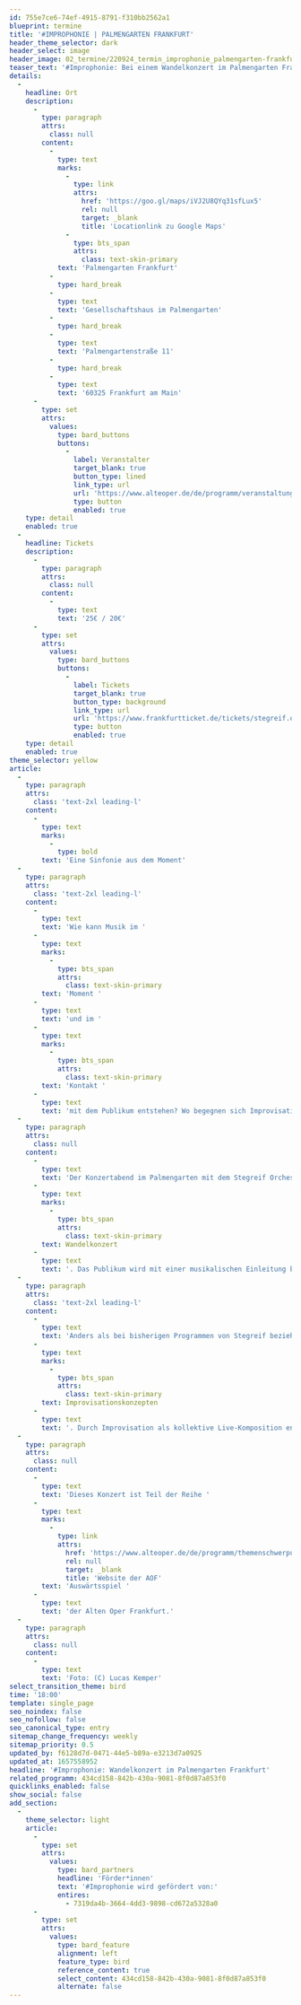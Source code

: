 ```yaml
---
id: 755e7ce6-74ef-4915-8791-f310bb2562a1
blueprint: termine
title: '#IMPROPHONIE | PALMENGARTEN FRANKFURT'
header_theme_selector: dark
header_select: image
header_image: 02_termine/220924_termin_improphonie_palmengarten-frankfurt_(c)-lucas-kemper_lowres.jpg
teaser_text: '#Improphonie: Bei einem Wandelkonzert im Palmengarten Frankfurt entsteht eine Sinfonie aus dem Moment - mitgestaltet durch das Publikum'
details:
  -
    headline: Ort
    description:
      -
        type: paragraph
        attrs:
          class: null
        content:
          -
            type: text
            marks:
              -
                type: link
                attrs:
                  href: 'https://goo.gl/maps/iVJ2U8QYq31sfLux5'
                  rel: null
                  target: _blank
                  title: 'Locationlink zu Google Maps'
              -
                type: bts_span
                attrs:
                  class: text-skin-primary
            text: 'Palmengarten Frankfurt'
          -
            type: hard_break
          -
            type: text
            text: 'Gesellschaftshaus im Palmengarten'
          -
            type: hard_break
          -
            type: text
            text: 'Palmengartenstraße 11'
          -
            type: hard_break
          -
            type: text
            text: '60325 Frankfurt am Main'
      -
        type: set
        attrs:
          values:
            type: bard_buttons
            buttons:
              -
                label: Veranstalter
                target_blank: true
                button_type: lined
                link_type: url
                url: 'https://www.alteoper.de/de/programm/veranstaltung.php?id=522123075'
                type: button
                enabled: true
    type: detail
    enabled: true
  -
    headline: Tickets
    description:
      -
        type: paragraph
        attrs:
          class: null
        content:
          -
            type: text
            text: '25€ / 20€'
      -
        type: set
        attrs:
          values:
            type: bard_buttons
            buttons:
              -
                label: Tickets
                target_blank: true
                button_type: background
                link_type: url
                url: 'https://www.frankfurtticket.de/tickets/stegreif.orchester-13952.55160/?privacy=on'
                type: button
                enabled: true
    type: detail
    enabled: true
theme_selector: yellow
article:
  -
    type: paragraph
    attrs:
      class: 'text-2xl leading-l'
    content:
      -
        type: text
        marks:
          -
            type: bold
        text: 'Eine Sinfonie aus dem Moment'
  -
    type: paragraph
    attrs:
      class: 'text-2xl leading-l'
    content:
      -
        type: text
        text: 'Wie kann Musik im '
      -
        type: text
        marks:
          -
            type: bts_span
            attrs:
              class: text-skin-primary
        text: 'Moment '
      -
        type: text
        text: 'und im '
      -
        type: text
        marks:
          -
            type: bts_span
            attrs:
              class: text-skin-primary
        text: 'Kontakt '
      -
        type: text
        text: 'mit dem Publikum entstehen? Wo begegnen sich Improvisation und Komposition? Wie lässt sich mitunter sogar eine Sinfonie improvisieren?'
  -
    type: paragraph
    attrs:
      class: null
    content:
      -
        type: text
        text: 'Der Konzertabend im Palmengarten mit dem Stegreif Orchester ist ein '
      -
        type: text
        marks:
          -
            type: bts_span
            attrs:
              class: text-skin-primary
        text: Wandelkonzert
      -
        type: text
        text: '. Das Publikum wird mit einer musikalischen Einleitung begrüßt und durchwandert dann gemeinsam mit den Musiker*innen die vier Sätze einer Sinfonie an vier Standorten des Palmengartens. Diese Standorte spiegeln jeweils den Charakter eines Standorts wieder. Das Finale des Konzerts soll im großen Konzertsaal des Gesellschaftshauses stattfinden.'
  -
    type: paragraph
    attrs:
      class: 'text-2xl leading-l'
    content:
      -
        type: text
        text: 'Anders als bei bisherigen Programmen von Stegreif bezieht sich die #Improphonie nicht auf ein bestehendes sinfonisches Werk, das rekomponiert wird, sondern beruht ausschließlich auf '
      -
        type: text
        marks:
          -
            type: bts_span
            attrs:
              class: text-skin-primary
        text: Improvisationskonzepten
      -
        type: text
        text: '. Durch Improvisation als kollektive Live-Komposition entsteht eine zeitgenössische Sinfonie vollkommen im Moment.'
  -
    type: paragraph
    attrs:
      class: null
    content:
      -
        type: text
        text: 'Dieses Konzert ist Teil der Reihe '
      -
        type: text
        marks:
          -
            type: link
            attrs:
              href: 'https://www.alteoper.de/de/programm/themenschwerpunkt.php?id=522040225'
              rel: null
              target: _blank
              title: 'Website der AOF'
        text: 'Auswärtsspiel '
      -
        type: text
        text: 'der Alten Oper Frankfurt.'
  -
    type: paragraph
    attrs:
      class: null
    content:
      -
        type: text
        text: 'Foto: (C) Lucas Kemper'
select_transition_theme: bird
time: '18:00'
template: single_page
seo_noindex: false
seo_nofollow: false
seo_canonical_type: entry
sitemap_change_frequency: weekly
sitemap_priority: 0.5
updated_by: f6128d7d-0471-44e5-b89a-e3213d7a0925
updated_at: 1657558952
headline: '#Improphonie: Wandelkonzert im Palmengarten Frankfurt'
related_programm: 434cd158-842b-430a-9081-8f0d87a853f0
quicklinks_enabled: false
show_social: false
add_section:
  -
    theme_selector: light
    article:
      -
        type: set
        attrs:
          values:
            type: bard_partners
            headline: 'Förder*innen'
            text: '#Improphonie wird gefördert von:'
            entires:
              - 7319da4b-3664-4dd3-9898-cd672a5328a0
      -
        type: set
        attrs:
          values:
            type: bard_feature
            alignment: left
            feature_type: bird
            reference_content: true
            select_content: 434cd158-842b-430a-9081-8f0d87a853f0
            alternate: false
---
```

